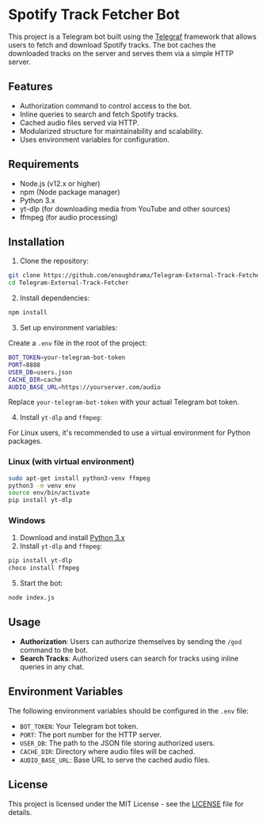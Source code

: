 # Spotify Track Fetcher Bot

This project is a Telegram bot built using the [Telegraf](https://telegraf.js.org/) framework that allows users to fetch and download Spotify tracks. The bot caches the downloaded tracks on the server and serves them via a simple HTTP server.

## Features

- Authorization command to control access to the bot.
- Inline queries to search and fetch Spotify tracks.
- Cached audio files served via HTTP.
- Modularized structure for maintainability and scalability.
- Uses environment variables for configuration.

## Requirements

- Node.js (v12.x or higher)
- npm (Node package manager)
- Python 3.x
- yt-dlp (for downloading media from YouTube and other sources)
- ffmpeg (for audio processing)

## Installation

1. Clone the repository:

```bash
git clone https://github.com/enoughdrama/Telegram-External-Track-Fetcher.git
cd Telegram-External-Track-Fetcher
```

2. Install dependencies:

```bash
npm install
```

3. Set up environment variables:

Create a `.env` file in the root of the project:

```bash
BOT_TOKEN=your-telegram-bot-token
PORT=8888
USER_DB=users.json
CACHE_DIR=cache
AUDIO_BASE_URL=https://yourserver.com/audio
```

Replace `your-telegram-bot-token` with your actual Telegram bot token.

4. Install `yt-dlp` and `ffmpeg`:

For Linux users, it's recommended to use a virtual environment for Python packages.

### Linux (with virtual environment)

```bash
sudo apt-get install python3-venv ffmpeg
python3 -m venv env
source env/bin/activate
pip install yt-dlp
```

### Windows

1. Download and install [Python 3.x](https://www.python.org/downloads/)
2. Install `yt-dlp` and `ffmpeg`:

```bash
pip install yt-dlp
choco install ffmpeg
```

5. Start the bot:

```bash
node index.js
```

## Usage

- **Authorization**: Users can authorize themselves by sending the `/god` command to the bot.
- **Search Tracks**: Authorized users can search for tracks using inline queries in any chat.

## Environment Variables

The following environment variables should be configured in the `.env` file:

- `BOT_TOKEN`: Your Telegram bot token.
- `PORT`: The port number for the HTTP server.
- `USER_DB`: The path to the JSON file storing authorized users.
- `CACHE_DIR`: Directory where audio files will be cached.
- `AUDIO_BASE_URL`: Base URL to serve the cached audio files.

## License

This project is licensed under the MIT License - see the [LICENSE](LICENSE) file for details.
